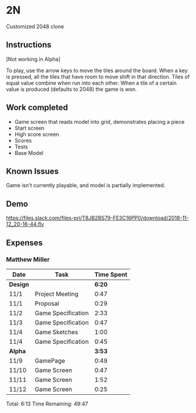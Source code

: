 # 2N
Customized 2048 clone

## Instructions

[Not working in Alpha]

To play, use the arrow keys to move the tiles around the board.  When a key is pressed, all the tiles that have room to move shift in that direction.  Tiles of equal value combine when run into each other.  When a tile of a certain value is produced (defaults to 2048) the game is won.

## Work completed

* Game screen that reads model into grid, demonstrates placing a piece
* Start screen
* High score screen
* Scores
* Tests
* Base Model

## Known Issues

Game isn't currently playable, and model is partially implemented.

## Demo

https://files.slack.com/files-pri/T8JB2BS79-FE3C16PP0/download/2018-11-12_20-16-44.flv

## Expenses

### Matthew Miller
| Date | Task | Time Spent|
|------|------|-----------|
| **Design** | | **6:20** |
| 11/1 | Project Meeting | 0:47 |
| 11/1 | Proposal | 0:29 |
| 11/2 | Game Specification | 2:33 |
| 11/3 | Game Specification | 0:47 |
| 11/4 | Game Sketches | 1:00 |
| 11/4 | Game Specification | 0:45 |
| **Alpha** | | **3:53** |
| 11/9 | GamePage | 0:49 |
| 11/10 | Game Screen | 0:47 |
| 11/11 | Game Screen | 1:52 |
| 11/12 | Game Screen | 0:25 |

Total: 6:13
Time Remaining: 49:47
